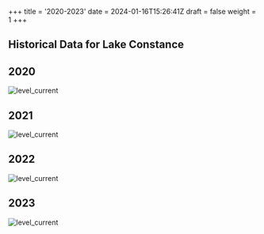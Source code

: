 +++
title = '2020-2023'
date = 2024-01-16T15:26:41Z
draft = false
weight = 1
+++

## Historical Data for Lake Constance

## 2020

![level_current](/images/EN/graphs_historic/longterm_EN_2020.png)

## 2021

![level_current](/images/EN/graphs_historic/longterm_EN_2021.png)

## 2022

![level_current](/images/EN/graphs_historic/longterm_EN_2022.png)

## 2023

![level_current](/images/EN/graphs_historic/longterm_EN_2023.png)
